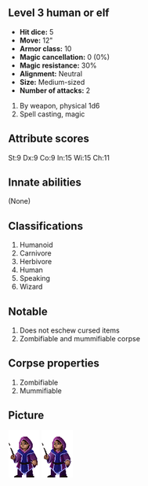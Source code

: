 ## Level 3 human or elf

- **Hit dice:** 5
- **Move:** 12"
- **Armor class:** 10
- **Magic cancellation:** 0 (0%)
- **Magic resistance:** 30%
- **Alignment:** Neutral
- **Size:** Medium-sized
- **Number of attacks:** 2
1. By weapon, physical 1d6
2. Spell casting, magic

## Attribute scores

St:9 Dx:9 Co:9 In:15 Wi:15 Ch:11

## Innate abilities

(None)

## Classifications

1. Humanoid
2. Carnivore
3. Herbivore
4. Human
5. Speaking
6. Wizard

## Notable

1. Does not eschew cursed items
2. Zombifiable and mummifiable corpse

## Corpse properties

1. Zombifiable
2. Mummifiable

## Picture

![Apprentice](https://github.com/hyvanmielenpelit/GnollHackTileSet/blob/main/Monsters/apprentice/apprentice.png?raw=true) ![Apprentice](https://github.com/hyvanmielenpelit/GnollHackTileSet/blob/main/Monsters/apprentice/apprentice_female.png)
